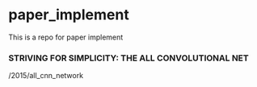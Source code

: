 # paper_implement
This is a repo for paper implement
### STRIVING FOR SIMPLICITY:  THE ALL CONVOLUTIONAL NET
/2015/all_cnn_network
